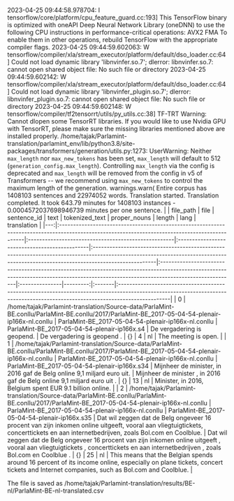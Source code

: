 2023-04-25 09:44:58.978704: I tensorflow/core/platform/cpu_feature_guard.cc:193] This TensorFlow binary is optimized with oneAPI Deep Neural Network Library (oneDNN) to use the following CPU instructions in performance-critical operations:  AVX2 FMA
To enable them in other operations, rebuild TensorFlow with the appropriate compiler flags.
2023-04-25 09:44:59.602063: W tensorflow/compiler/xla/stream_executor/platform/default/dso_loader.cc:64] Could not load dynamic library 'libnvinfer.so.7'; dlerror: libnvinfer.so.7: cannot open shared object file: No such file or directory
2023-04-25 09:44:59.602142: W tensorflow/compiler/xla/stream_executor/platform/default/dso_loader.cc:64] Could not load dynamic library 'libnvinfer_plugin.so.7'; dlerror: libnvinfer_plugin.so.7: cannot open shared object file: No such file or directory
2023-04-25 09:44:59.602148: W tensorflow/compiler/tf2tensorrt/utils/py_utils.cc:38] TF-TRT Warning: Cannot dlopen some TensorRT libraries. If you would like to use Nvidia GPU with TensorRT, please make sure the missing libraries mentioned above are installed properly.
/home/tajak/Parlamint-translation/parlamint_env/lib/python3.8/site-packages/transformers/generation/utils.py:1273: UserWarning: Neither `max_length` nor `max_new_tokens` has been set, `max_length` will default to 512 (`generation_config.max_length`). Controlling `max_length` via the config is deprecated and `max_length` will be removed from the config in v5 of Transformers -- we recommend using `max_new_tokens` to control the maximum length of the generation.
  warnings.warn(
Entire corpus has 1408103 sentences and 22974052 words.
Translation started.
Translation completed. It took 643.79 minutes for 1408103 instances - 0.0004572037698946739 minutes per one sentence.
|    | file_path                                                                                                                                      | file                                                | sentence_id                                   | text                                                                                                                                                                              | tokenized_text                                                                                                                                                                        | proper_nouns   |   length | lang   | translation                                                                                                                                                                   |
|---:|:-----------------------------------------------------------------------------------------------------------------------------------------------|:----------------------------------------------------|:----------------------------------------------|:----------------------------------------------------------------------------------------------------------------------------------------------------------------------------------|:--------------------------------------------------------------------------------------------------------------------------------------------------------------------------------------|:---------------|---------:|:-------|:------------------------------------------------------------------------------------------------------------------------------------------------------------------------------|
|  0 | /home/tajak/Parlamint-translation/Source-data/ParlaMint-BE.conllu/ParlaMint-BE.conllu/2017/ParlaMint-BE_2017-05-04-54-plenair-ip166x-nl.conllu | ParlaMint-BE_2017-05-04-54-plenair-ip166x-nl.conllu | ParlaMint-BE_2017-05-04-54-plenair-ip166x.s4  | De vergadering is geopend.                                                                                                                                                        | De vergadering is geopend .                                                                                                                                                           | {}             |        4 | nl     | The meeting is open.                                                                                                                                                          |
|  1 | /home/tajak/Parlamint-translation/Source-data/ParlaMint-BE.conllu/ParlaMint-BE.conllu/2017/ParlaMint-BE_2017-05-04-54-plenair-ip166x-nl.conllu | ParlaMint-BE_2017-05-04-54-plenair-ip166x-nl.conllu | ParlaMint-BE_2017-05-04-54-plenair-ip166x.s34 | Mijnheer de minister, in 2016 gaf de Belg online 9,1 miljard euro uit.                                                                                                            | Mijnheer de minister , in 2016 gaf de Belg online 9,1 miljard euro uit .                                                                                                              | {}             |       13 | nl     | Minister, in 2016, Belgium spent EUR 9.1 billion online.                                                                                                                      |
|  2 | /home/tajak/Parlamint-translation/Source-data/ParlaMint-BE.conllu/ParlaMint-BE.conllu/2017/ParlaMint-BE_2017-05-04-54-plenair-ip166x-nl.conllu | ParlaMint-BE_2017-05-04-54-plenair-ip166x-nl.conllu | ParlaMint-BE_2017-05-04-54-plenair-ip166x.s35 | Dat wil zeggen dat de Belg ongeveer 16 procent van zijn inkomen online uitgeeft, vooral aan vliegtuigtickets, concerttickets en aan internetbedrijven, zoals Bol.com en Coolblue. | Dat wil zeggen dat de Belg ongeveer 16 procent van zijn inkomen online uitgeeft , vooral aan vliegtuigtickets , concerttickets en aan internetbedrijven , zoals Bol.com en Coolblue . | {}             |       25 | nl     | This means that the Belgian spends around 16 percent of its income online, especially on plane tickets, concert tickets and Internet companies, such as Bol.com and Coolblue. |




The file is saved as /home/tajak/Parlamint-translation/results/BE-nl/ParlaMint-BE-nl-translated.csv
